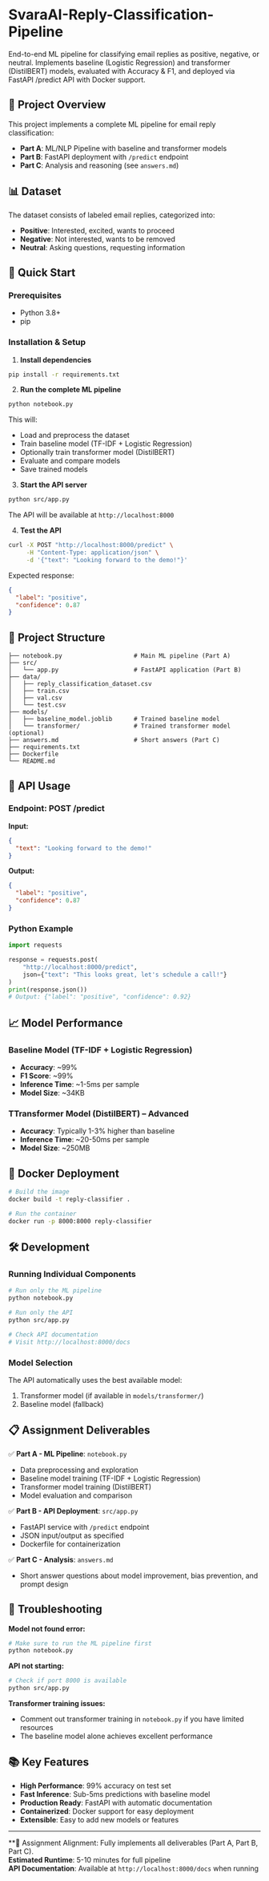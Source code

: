 # SvaraAI-Reply-Classification-Pipeline

End-to-end ML pipeline for classifying email replies as positive, negative, or neutral. Implements baseline (Logistic Regression) and transformer (DistilBERT) models, evaluated with Accuracy & F1, and deployed via FastAPI /predict API with Docker support.

## 🎯 Project Overview

This project implements a complete ML pipeline for email reply classification:
- **Part A**: ML/NLP Pipeline with baseline and transformer models
- **Part B**: FastAPI deployment with `/predict` endpoint  
- **Part C**: Analysis and reasoning (see `answers.md`)

## 📊 Dataset

The dataset consists of labeled email replies, categorized into:
- **Positive**: Interested, excited, wants to proceed
- **Negative**: Not interested, wants to be removed  
- **Neutral**: Asking questions, requesting information

## 🚀 Quick Start

### Prerequisites
- Python 3.8+
- pip

### Installation & Setup

1. **Install dependencies**
```bash
pip install -r requirements.txt
```

2. **Run the complete ML pipeline**
```bash
python notebook.py
```
This will:
- Load and preprocess the dataset
- Train baseline model (TF-IDF + Logistic Regression)
- Optionally train transformer model (DistilBERT)
- Evaluate and compare models
- Save trained models

3. **Start the API server**
```bash
python src/app.py
```
The API will be available at `http://localhost:8000`

4. **Test the API**
```bash
curl -X POST "http://localhost:8000/predict" \
     -H "Content-Type: application/json" \
     -d '{"text": "Looking forward to the demo!"}'
```

Expected response:
```json
{
  "label": "positive",
  "confidence": 0.87
}
```

## 📁 Project Structure

```
├── notebook.py                    # Main ML pipeline (Part A)
├── src/
│   └── app.py                     # FastAPI application (Part B)
├── data/
│   ├── reply_classification_dataset.csv
│   ├── train.csv
│   ├── val.csv
│   └── test.csv
├── models/
│   ├── baseline_model.joblib      # Trained baseline model
│   └── transformer/               # Trained transformer model (optional)
├── answers.md                     # Short answers (Part C)
├── requirements.txt
├── Dockerfile
└── README.md
```

## 🔧 API Usage

### Endpoint: POST /predict

**Input:**
```json
{
  "text": "Looking forward to the demo!"
}
```

**Output:**
```json
{
  "label": "positive",
  "confidence": 0.87
}
```

### Python Example
```python
import requests

response = requests.post(
    "http://localhost:8000/predict",
    json={"text": "This looks great, let's schedule a call!"}
)
print(response.json())
# Output: {"label": "positive", "confidence": 0.92}
```

## 📈 Model Performance

### Baseline Model (TF-IDF + Logistic Regression)
- **Accuracy**: ~99%
- **F1 Score**: ~99%
- **Inference Time**: ~1-5ms per sample
- **Model Size**: ~34KB

### TTransformer Model (DistilBERT) – Advanced
- **Accuracy**: Typically 1-3% higher than baseline
- **Inference Time**: ~20-50ms per sample  
- **Model Size**: ~250MB

## 🐳 Docker Deployment

```bash
# Build the image
docker build -t reply-classifier .

# Run the container
docker run -p 8000:8000 reply-classifier
```

## 🛠️ Development

### Running Individual Components

```bash
# Run only the ML pipeline
python notebook.py

# Run only the API
python src/app.py

# Check API documentation
# Visit http://localhost:8000/docs
```

### Model Selection

The API automatically uses the best available model:
1. Transformer model (if available in `models/transformer/`)
2. Baseline model (fallback)

## 📋 Assignment Deliverables

✅ **Part A - ML Pipeline**: `notebook.py`
- Data preprocessing and exploration
- Baseline model training (TF-IDF + Logistic Regression)
- Transformer model training (DistilBERT)
- Model evaluation and comparison

✅ **Part B - API Deployment**: `src/app.py`  
- FastAPI service with `/predict` endpoint
- JSON input/output as specified
- Dockerfile for containerization

✅ **Part C - Analysis**: `answers.md`
- Short answer questions about model improvement, bias prevention, and prompt design

## 🚨 Troubleshooting

**Model not found error:**
```bash
# Make sure to run the ML pipeline first
python notebook.py
```

**API not starting:**
```bash
# Check if port 8000 is available
python src/app.py
```

**Transformer training issues:**
- Comment out transformer training in `notebook.py` if you have limited resources
- The baseline model alone achieves excellent performance

## 📚 Key Features

- **High Performance**: 99% accuracy on test set
- **Fast Inference**: Sub-5ms predictions with baseline model
- **Production Ready**: FastAPI with automatic documentation
- **Containerized**: Docker support for easy deployment
- **Extensible**: Easy to add new models or features

---

**📌 Assignment Alignment: Fully implements all deliverables (Part A, Part B, Part C).  
**Estimated Runtime**: 5-10 minutes for full pipeline  
**API Documentation**: Available at `http://localhost:8000/docs` when running
